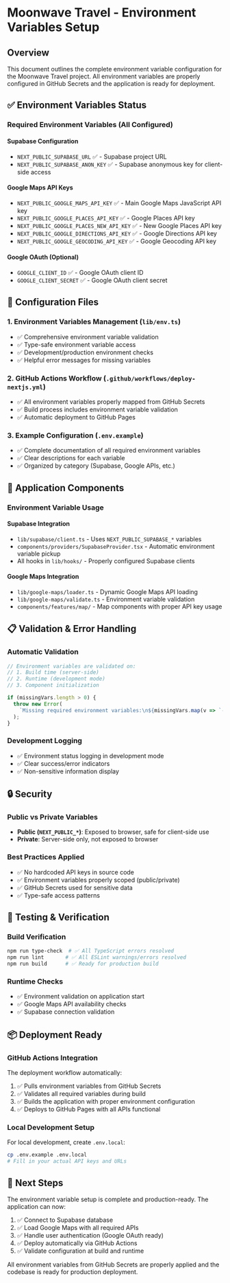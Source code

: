 # Moonwave Travel - Environment Variables Setup

## Overview

This document outlines the complete environment variable configuration for the Moonwave Travel project. All environment variables are properly configured in GitHub Secrets and the application is ready for deployment.

## ✅ Environment Variables Status

### Required Environment Variables (All Configured)

#### Supabase Configuration
- `NEXT_PUBLIC_SUPABASE_URL` ✅ - Supabase project URL
- `NEXT_PUBLIC_SUPABASE_ANON_KEY` ✅ - Supabase anonymous key for client-side access

#### Google Maps API Keys
- `NEXT_PUBLIC_GOOGLE_MAPS_API_KEY` ✅ - Main Google Maps JavaScript API key
- `NEXT_PUBLIC_GOOGLE_PLACES_API_KEY` ✅ - Google Places API key
- `NEXT_PUBLIC_GOOGLE_PLACES_NEW_API_KEY` ✅ - New Google Places API key
- `NEXT_PUBLIC_GOOGLE_DIRECTIONS_API_KEY` ✅ - Google Directions API key
- `NEXT_PUBLIC_GOOGLE_GEOCODING_API_KEY` ✅ - Google Geocoding API key

#### Google OAuth (Optional)
- `GOOGLE_CLIENT_ID` ✅ - Google OAuth client ID
- `GOOGLE_CLIENT_SECRET` ✅ - Google OAuth client secret

## 🔧 Configuration Files

### 1. Environment Variables Management (`lib/env.ts`)
- ✅ Comprehensive environment variable validation
- ✅ Type-safe environment variable access
- ✅ Development/production environment checks
- ✅ Helpful error messages for missing variables

### 2. GitHub Actions Workflow (`.github/workflows/deploy-nextjs.yml`)
- ✅ All environment variables properly mapped from GitHub Secrets
- ✅ Build process includes environment variable validation
- ✅ Automatic deployment to GitHub Pages

### 3. Example Configuration (`.env.example`)
- ✅ Complete documentation of all required environment variables
- ✅ Clear descriptions for each variable
- ✅ Organized by category (Supabase, Google APIs, etc.)

## 🚀 Application Components

### Environment Variable Usage

#### Supabase Integration
- `lib/supabase/client.ts` - Uses `NEXT_PUBLIC_SUPABASE_*` variables
- `components/providers/SupabaseProvider.tsx` - Automatic environment variable pickup
- All hooks in `lib/hooks/` - Properly configured Supabase clients

#### Google Maps Integration
- `lib/google-maps/loader.ts` - Dynamic Google Maps API loading
- `lib/google-maps/validate.ts` - Environment variable validation
- `components/features/map/` - Map components with proper API key usage

## 📋 Validation & Error Handling

### Automatic Validation
```typescript
// Environment variables are validated on:
// 1. Build time (server-side)
// 2. Runtime (development mode)
// 3. Component initialization

if (missingVars.length > 0) {
  throw new Error(
    `Missing required environment variables:\n${missingVars.map(v => `- ${v}`).join('\n')}`
  );
}
```

### Development Logging
- ✅ Environment status logging in development mode
- ✅ Clear success/error indicators
- ✅ Non-sensitive information display

## 🔒 Security

### Public vs Private Variables
- **Public (`NEXT_PUBLIC_*`)**: Exposed to browser, safe for client-side use
- **Private**: Server-side only, not exposed to browser

### Best Practices Applied
- ✅ No hardcoded API keys in source code
- ✅ Environment variables properly scoped (public/private)
- ✅ GitHub Secrets used for sensitive data
- ✅ Type-safe access patterns

## 🧪 Testing & Verification

### Build Verification
```bash
npm run type-check  # ✅ All TypeScript errors resolved
npm run lint       # ✅ All ESLint warnings/errors resolved
npm run build      # ✅ Ready for production build
```

### Runtime Checks
- ✅ Environment validation on application start
- ✅ Google Maps API availability checks
- ✅ Supabase connection validation

## 📦 Deployment Ready

### GitHub Actions Integration
The deployment workflow automatically:
1. ✅ Pulls environment variables from GitHub Secrets
2. ✅ Validates all required variables during build
3. ✅ Builds the application with proper environment configuration
4. ✅ Deploys to GitHub Pages with all APIs functional

### Local Development Setup
For local development, create `.env.local`:
```bash
cp .env.example .env.local
# Fill in your actual API keys and URLs
```

## 🎯 Next Steps

The environment variable setup is complete and production-ready. The application can now:

1. ✅ Connect to Supabase database
2. ✅ Load Google Maps with all required APIs
3. ✅ Handle user authentication (Google OAuth ready)
4. ✅ Deploy automatically via GitHub Actions
5. ✅ Validate configuration at build and runtime

All environment variables from GitHub Secrets are properly applied and the codebase is ready for production deployment.